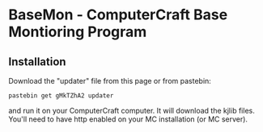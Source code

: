 # BaseMon - ComputerCraft Base Montioring Program

## Installation

Download the "updater" file from this page or from pastebin:

    pastebin get gMkTZhA2 updater

and run it on your ComputerCraft computer. It will download the kjlib files.
You'll need to have http enabled on your MC installation (or MC server).

